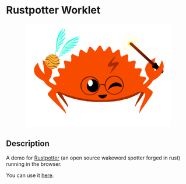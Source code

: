 # Rustpotter Worklet

<div align="center">
    <img src="https://raw.githubusercontent.com/GiviMAD/rustpotter/0f1094278c36953cd265dbfe33430a42b176fe0e/logo.png" width="400px"> 
</div>

## Description

A demo for [Rustpotter](https://github.com/GiviMAD/rustpotter) (an open source wakeword spotter forged in rust) running in the browser.

You can use it [here](https://givimad.github.io/rustpotter-worklet-demo/).
